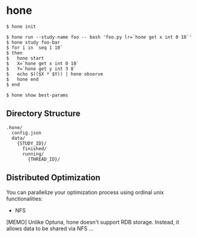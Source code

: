 hone
====

```console
$ hone init

$ hone run --study-name foo -- bash 'foo.py lr=`hone get x int 0 10`'
$ hone study foo-bar
$ for i in `seq 1 10`
$ then
$   hone start
$   X=`hone get x int 0 10`
$   Y=`hone get y int 3 8`
$   echo $(($X * $Y)) | hone observe
$   hone end
$ end

$ hone show best-params
```

Directory Structure
-------------------

```
.hone/
  config.json
  data/
    {STUDY_ID}/
      finished/
      running/
        {THREAD_ID}/
```

Distributed Optimization
------------------------

You can parallelize your optimization process using ordinal unix functionalities:
- NFS

[MEMO]
Unlike Optuna, hone doesn't support RDB storage. Instead, it allows data to be shared via NFS ...
